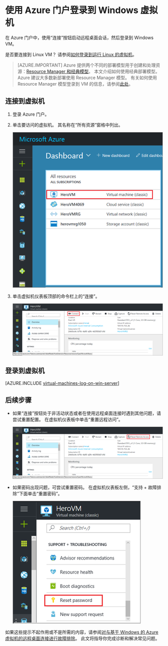 <properties
    pageTitle="登录到经典 Azure VM | Azure"
    description="使用 Azure 经典管理门户登录到使用经典部署模型创建的 Windows 虚拟机。"
    services="virtual-machines-windows"
    documentationcenter=""
    author="cynthn"
    manager="timlt"
    editor="tysonn"
    tags="azure-service-management"
    translationtype="Human Translation" />
<tags
    ms.assetid="3c1239ed-07dc-48b8-8b3d-dc8c5f0ab20e"
    ms.service="virtual-machines-windows"
    ms.workload="infrastructure-services"
    ms.tgt_pltfrm="vm-windows"
    ms.devlang="na"
    ms.topic="article"
    ms.date="02/17/2017"
    wacn.date="04/24/2017"
    ms.author="cynthn"
    ms.sourcegitcommit="a114d832e9c5320e9a109c9020fcaa2f2fdd43a9"
    ms.openlocfilehash="a3b4cdd03d3c9771017087134631eff4f4f41f4c"
    ms.lasthandoff="04/14/2017" />

# <a name="log-on-to-a-windows-virtual-machine-using-the-azure-portal-preview"></a>使用 Azure 门户登录到 Windows 虚拟机
在 Azure 门户中，使用“连接”按钮启动远程桌面会话，然后登录到 Windows VM。

是否要连接到 Linux VM？ 请参阅[如何登录到运行 Linux 的虚拟机](/documentation/articles/virtual-machines-linux-mac-create-ssh-keys/)。

<!--
Deleting, but not 100% sure
Learn how to [perform these steps using new Azure portal preview](/documentation/articles/virtual-machines-windows-connect-logon/).
-->

> [AZURE.IMPORTANT]
> Azure 提供两个不同的部署模型用于创建和处理资源：[Resource Manager 和经典模型](/documentation/articles/resource-manager-deployment-model/)。 本文介绍如何使用经典部署模型。 Azure 建议大多数新部署使用 Resource Manager 模型。 有关如何使用 Resource Manager 模型登录到 VM 的信息，请参阅[此处](/documentation/articles/virtual-machines-windows-connect-logon/)。

## <a name="connect-to-the-virtual-machine"></a>连接到虚拟机
1. 登录 Azure 门户。
2. 单击要访问的虚拟机。 其名称在“所有资源”窗格中列出。

    ![Virtual-machine-locations](./media/virtual-machines-windows-classic-connect-logon/azureportaldashboard.png)

3. 单击虚拟机仪表板顶部的命令栏上的“连接”。

    ![虚拟机的连接图标](./media/virtual-machines-windows-classic-connect-logon/virtualmachine_dashboard_connect.png)

## <a name="log-on-to-the-virtual-machine"></a>登录到虚拟机
[AZURE.INCLUDE [virtual-machines-log-on-win-server](../../includes/virtual-machines-log-on-win-server.md)]

## <a name="next-steps"></a>后续步骤
* 如果“连接”按钮处于非活动状态或者在使用远程桌面连接时遇到其他问题，请尝试重置配置。 在虚拟机仪表板中单击“重置远程访问”。

    ![Reset-remote-access](./media/virtual-machines-windows-classic-connect-logon/virtualmachine_dashboard_reset_remote_access.png)

* 如果密码出现问题，可尝试重置密码。 在虚拟机仪表板左侧，“支持 + 故障排除”下面单击“重置密码”。

    ![Reset-password](./media/virtual-machines-windows-classic-connect-logon/virtualmachine_dashboard_reset_password.png)

如果这些提示不起作用或不是所需的内容，请参阅[对与基于 Windows 的 Azure 虚拟机的远程桌面连接进行故障排除](/documentation/articles/virtual-machines-windows-troubleshoot-rdp-connection/)。 此文将指导你完成诊断和解决常见问题。
<!--Update_Description: change to the new portal-->